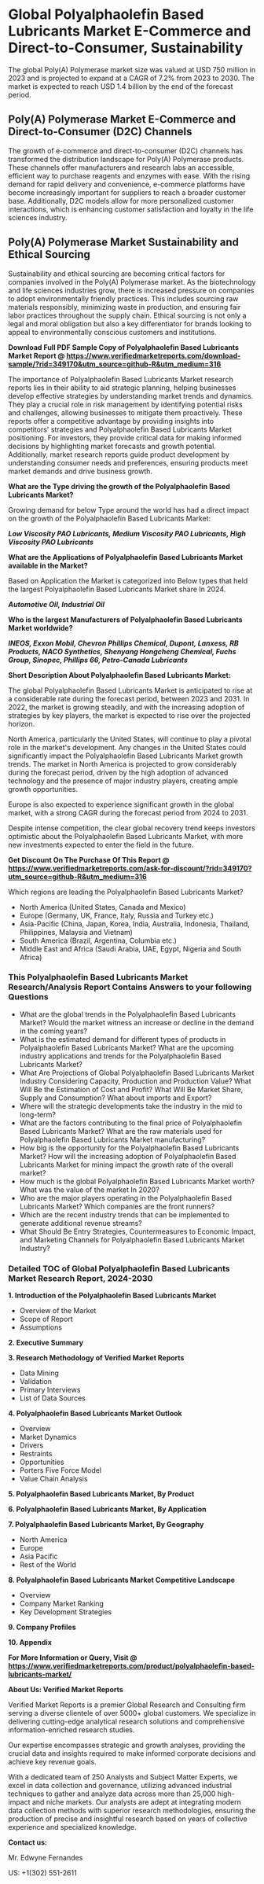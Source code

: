 <h1>Global Polyalphaolefin Based Lubricants Market E-Commerce and Direct-to-Consumer, Sustainability</h1><p class=""><p>The global Poly(A) Polymerase market size was valued at USD 750 million in 2023 and is projected to expand at a CAGR of 7.2% from 2023 to 2030. The market is expected to reach USD 1.4 billion by the end of the forecast period.</p><h2>Poly(A) Polymerase Market E-Commerce and Direct-to-Consumer (D2C) Channels</h2><p>The growth of e-commerce and direct-to-consumer (D2C) channels has transformed the distribution landscape for Poly(A) Polymerase products. These channels offer manufacturers and research labs an accessible, efficient way to purchase reagents and enzymes with ease. With the rising demand for rapid delivery and convenience, e-commerce platforms have become increasingly important for suppliers to reach a broader customer base. Additionally, D2C models allow for more personalized customer interactions, which is enhancing customer satisfaction and loyalty in the life sciences industry.</p><h2>Poly(A) Polymerase Market Sustainability and Ethical Sourcing</h2><p>Sustainability and ethical sourcing are becoming critical factors for companies involved in the Poly(A) Polymerase market. As the biotechnology and life sciences industries grow, there is increased pressure on companies to adopt environmentally friendly practices. This includes sourcing raw materials responsibly, minimizing waste in production, and ensuring fair labor practices throughout the supply chain. Ethical sourcing is not only a legal and moral obligation but also a key differentiator for brands looking to appeal to environmentally conscious customers and institutions.</p></p><p class=""><strong>Download Full PDF Sample Copy of Polyalphaolefin Based Lubricants Market Report @ <a href="https://www.verifiedmarketreports.com/download-sample/?rid=349170&utm_source=github-R&utm_medium=316" target="_blank">https://www.verifiedmarketreports.com/download-sample/?rid=349170&utm_source=github-R&utm_medium=316</a></strong></p><p>The importance of&nbsp;Polyalphaolefin Based Lubricants Market research reports lies in their ability to aid strategic planning, helping businesses develop effective strategies by understanding market trends and dynamics. They play a crucial role in risk management by identifying potential risks and challenges, allowing businesses to mitigate them proactively. These reports offer a competitive advantage by providing insights into competitors' strategies and Polyalphaolefin Based Lubricants Market positioning. For investors, they provide critical data for making informed decisions by highlighting market forecasts and growth potential. Additionally, market research reports guide product development by understanding consumer needs and preferences, ensuring products meet market demands and drive business growth.</p><p><strong>What are the&nbsp;Type driving the growth of the Polyalphaolefin Based Lubricants Market?</strong></p><p id="" class="">Growing demand for below Type around the world has had a direct impact on the growth of the Polyalphaolefin Based Lubricants Market:</p><p class=""><em><strong>Low Viscosity PAO Lubricants, Medium Viscosity PAO Lubricants, High Viscosity PAO Lubricants</strong></em></p><p class=""><strong>What are the&nbsp;Applications&nbsp;of Polyalphaolefin Based Lubricants Market available in the Market?</strong></p><p id="" class="">Based on Application the Market is categorized into Below types that held the largest Polyalphaolefin Based Lubricants Market share In 2024.</p><p class=""><em><strong>Automotive Oil, Industrial Oil</strong></em></p><p class=""><strong>Who is the largest Manufacturers of Polyalphaolefin Based Lubricants Market worldwide?</strong></p><p><em><strong>INEOS, Exxon Mobil, Chevron Phillips Chemical, Dupont, Lanxess, RB Products, NACO Synthetics, Shenyang Hongcheng Chemical, Fuchs Group, Sinopec, Phillips 66, Petro-Canada Lubricants</strong></em></p><p id="" class=""><strong>Short Description About Polyalphaolefin Based Lubricants Market:</strong></p><p>The global Polyalphaolefin Based Lubricants Market is anticipated to rise at a considerable rate during the forecast period, between 2023 and 2031. In 2022, the market is growing steadily, and with the increasing adoption of strategies by key players, the market is expected to rise over the projected horizon.</p><p>North America, particularly the United States, will continue to play a pivotal role in the market's development. Any changes in the United States could significantly impact the Polyalphaolefin Based Lubricants Market growth trends. The market in North America is projected to grow considerably during the forecast period, driven by the high adoption of advanced technology and the presence of major industry players, creating ample growth opportunities.</p><p>Europe is also expected to experience significant growth in the global market, with a strong CAGR during the forecast period from 2024 to 2031.</p><p>Despite intense competition, the clear global recovery trend keeps investors optimistic about the Polyalphaolefin Based Lubricants Market, with more new investments expected to enter the field in the future.</p><p id="" class=""><strong>Get Discount On The Purchase Of This Report @ <a href="https://www.verifiedmarketreports.com/ask-for-discount/?rid=349170?utm_source=github-R&utm_medium=316" target="_blank">https://www.verifiedmarketreports.com/ask-for-discount/?rid=349170?utm_source=github-R&utm_medium=316</a></strong></p><p class="">Which regions are leading the Polyalphaolefin Based Lubricants Market?</p><ul><li>North America (United States, Canada and Mexico)</li><li>Europe (Germany, UK, France, Italy, Russia and Turkey etc.)</li><li>Asia-Pacific (China, Japan, Korea, India, Australia, Indonesia, Thailand, Philippines, Malaysia and Vietnam)</li><li>South America (Brazil, Argentina, Columbia etc.)</li><li>Middle East and Africa (Saudi Arabia, UAE, Egypt, Nigeria and South Africa)</li></ul><h3 id="" class="">This Polyalphaolefin Based Lubricants Market Research/Analysis Report Contains Answers to your following Questions</h3><ul><li>What are the global trends in the Polyalphaolefin Based Lubricants Market? Would the market witness an increase or decline in the demand in the coming years?</li><li>What is the estimated demand for different types of products in Polyalphaolefin Based Lubricants Market? What are the upcoming industry applications and trends for the Polyalphaolefin Based Lubricants Market?</li><li>What Are Projections of Global Polyalphaolefin Based Lubricants Market Industry Considering Capacity, Production and Production Value? What Will Be the Estimation of Cost and Profit? What Will Be Market Share, Supply and Consumption? What about imports and Export?</li><li>Where will the strategic developments take the industry in the mid to long-term?</li><li>What are the factors contributing to the final price of Polyalphaolefin Based Lubricants Market? What are the raw materials used for Polyalphaolefin Based Lubricants Market manufacturing?</li><li>How big is the opportunity for the Polyalphaolefin Based Lubricants Market? How will the increasing adoption of Polyalphaolefin Based Lubricants Market for mining impact the growth rate of the overall market?</li><li>How much is the global Polyalphaolefin Based Lubricants Market worth? What was the value of the market In 2020?</li><li>Who are the major players operating in the Polyalphaolefin Based Lubricants Market? Which companies are the front runners?</li><li>Which are the recent industry trends that can be implemented to generate additional revenue streams?</li><li>What Should Be Entry Strategies, Countermeasures to Economic Impact, and Marketing Channels for Polyalphaolefin Based Lubricants Market Industry?</li></ul><h3 id="" class="">Detailed TOC of Global Polyalphaolefin Based Lubricants Market Research Report, 2024-2030</h3><p id="" class=""><strong>1. Introduction of the Polyalphaolefin Based Lubricants Market</strong></p><ul><li>Overview of the Market</li><li>Scope of Report</li><li>Assumptions</li></ul><p id="" class=""><strong>2. Executive Summary</strong></p><p id="" class=""><strong>3. Research Methodology of Verified Market Reports</strong></p><ul><li>Data Mining</li><li>Validation</li><li>Primary Interviews</li><li>List of Data Sources</li></ul><p id="" class=""><strong>4. Polyalphaolefin Based Lubricants Market Outlook</strong></p><ul><li>Overview</li><li>Market Dynamics</li><li>Drivers</li><li>Restraints</li><li>Opportunities</li><li>Porters Five Force Model</li><li>Value Chain Analysis</li></ul><p id="" class=""><strong>5. Polyalphaolefin Based Lubricants Market, By Product</strong></p><p id="" class=""><strong>6. Polyalphaolefin Based Lubricants Market, By Application</strong></p><p id="" class=""><strong>7. Polyalphaolefin Based Lubricants Market, By Geography</strong></p><ul><li>North America</li><li>Europe</li><li>Asia Pacific</li><li>Rest of the World</li></ul><p id="" class=""><strong>8. Polyalphaolefin Based Lubricants Market Competitive Landscape</strong></p><ul><li>Overview</li><li>Company Market Ranking</li><li>Key Development Strategies</li></ul><p id="" class=""><strong>9. Company Profiles</strong></p><p id="" class=""><strong>10. Appendix</strong></p><p id="" class=""><strong>For More Information or Query, Visit @ <a href="https://www.verifiedmarketreports.com/product/polyalphaolefin-based-lubricants-market/" target="_blank">https://www.verifiedmarketreports.com/product/polyalphaolefin-based-lubricants-market/</a></strong></p><p id="" class=""><strong>About Us: Verified Market Reports</strong></p><p id="" class="">Verified Market Reports is a premier Global Research and Consulting firm serving a diverse clientele of over 5000+ global customers. We specialize in delivering cutting-edge analytical research solutions and comprehensive information-enriched research studies.</p><p id="" class="">Our expertise encompasses strategic and growth analyses, providing the crucial data and insights required to make informed corporate decisions and achieve key revenue goals.</p><p id="" class="">With a dedicated team of 250 Analysts and Subject Matter Experts, we excel in data collection and governance, utilizing advanced industrial techniques to gather and analyze data across more than 25,000 high-impact and niche markets. Our analysts are adept at integrating modern data collection methods with superior research methodologies, ensuring the production of precise and insightful research based on years of collective experience and specialized knowledge.</p><p id="" class=""><strong>Contact us:</strong></p><p id="" class="">Mr. Edwyne Fernandes</p><p id="" class="">US: +1(302) 551-2611</p>